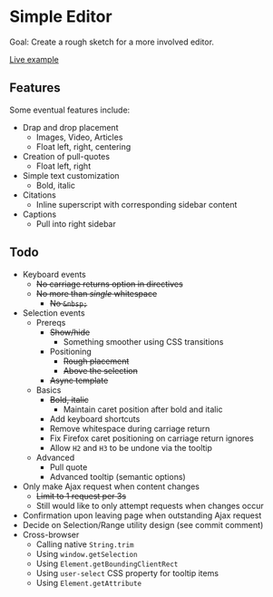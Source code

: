 Simple Editor
=============

Goal: Create a rough sketch for a more involved editor.

[Live example](http://simple-editor.eu1.frbit.net/)

Features
--------

Some eventual features include:

* Drap and drop placement
    * Images, Video, Articles
    * Float left, right, centering
* Creation of pull-quotes
    * Float left, right
* Simple text customization
    * Bold, italic
* Citations
    * Inline superscript with corresponding sidebar content
* Captions
    * Pull into right sidebar

Todo
----

* Keyboard events
    * ~~No carriage returns option in directives~~
    * ~~No more than _single_ whitespace~~
        * ~~No `&nbsp;`~~
* Selection events
    * Prereqs
        * ~~Show/hide~~
            * Something smoother using CSS transitions
        * Positioning
            * ~~Rough placement~~
            * ~~Above the selection~~
        * ~~Async template~~
    * Basics
        * ~~Bold, italic~~
            * Maintain caret position after bold and italic
        * Add keyboard shortcuts
        * Remove whitespace during carriage return
        * Fix Firefox caret positioning on carriage return ignores
        * Allow `H2` and `H3` to be undone via the tooltip
    * Advanced
        * Pull quote
        * Advanced tooltip (semantic options)
* Only make Ajax request when content changes
    * ~~Limit to 1 request per 3s~~
    * Still would like to only attempt requests when changes occur
* Confirmation upon leaving page when outstanding Ajax request
* Decide on Selection/Range utility design (see commit comment)
* Cross-browser
    * Calling native `String.trim`
    * Using `window.getSelection`
    * Using `Element.getBoundingClientRect`
    * Using `user-select` CSS property for tooltip items
    * Using `Element.getAttribute`
